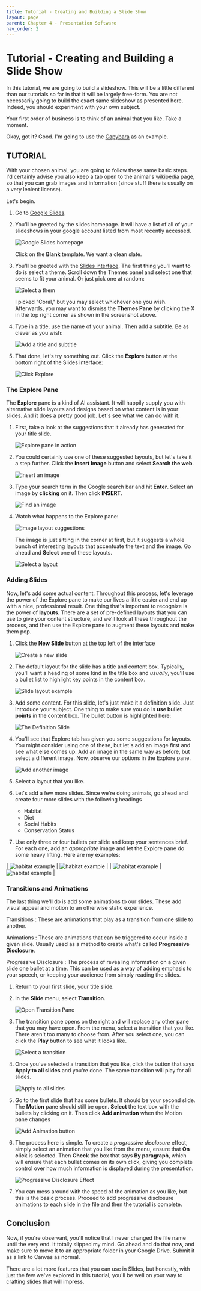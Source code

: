 ```yaml
---
title: Tutorial - Creating and Building a Slide Show
layout: page
parent: Chapter 4 - Presentation Software
nav_order: 2
---
```


Tutorial - Creating and Building a Slide Show
=============================================

In this tutorial, we are going to build a slideshow. This will be a little different than our tutorials so far in that it will be largely free-form. You are not necessarily going to build the exact same slideshow as presented here. Indeed, you should experiment with your own subject.

Your first order of business is to think of an animal that you like. Take a moment.

Okay, got it? Good. I'm going to use the [Capybara](https://en.wikipedia.org/wiki/Capybara) as an example.

TUTORIAL
--------

With your chosen animal, you are going to follow these same basic steps. I'd certainly advise you also keep a tab open to the animal's [wikipedia](https://www.wikipedia.org) page, so that you can grab images and information (since stuff there is usually on a very lenient license).

Let's begin.

1. Go to [Google Slides](http://slides.google.com/).
1. You'll be greeted by the slides homepage. It will have a list of all of your slideshows in your google account listed from most recently accessed.

    ![Google Slides homepage](images/tut/1.png)

    Click on the **Blank** template. We want a clean slate.

1. You'll be greeted with the [Slides interface](1_slides_tour.html). The first thing you'll want to do is select a theme. Scroll down the Themes panel and select one that seems to fit your animal. Or just pick one at random:

    ![Select a them](images/tut/2.png)

    I picked "Coral," but you may select whichever one you wish. Afterwards, you may want to dismiss the **Themes Pane** by clicking the X in the top right corner as shown in the screenshot above.

1. Type in a title, use the name of your animal. Then add a subtitle. Be as clever as you wish:

    ![Add a title and subtitle](images/tut/3.png)

1. That done, let's try something out. Click the **Explore** button at the bottom right of the Slides interface:

    ![Click Explore](images/tut/4.png)

### The Explore Pane

The **Explore** pane is a kind of AI assistant. It will happily supply you with alternative slide layouts and designs based on what content is in your slides. And it does a pretty good job. Let's see what we can do with it.

1. First, take a look at the suggestions that it already has generated for your title slide.

    ![Explore pane in action](images/tut/5.png)

1. You could certainly use one of these suggested layouts, but let's take it a step further. Click the **Insert Image** button and select **Search the web**.

    ![Insert an image](images/tut/6.png)

1. Type your search term in the Google search bar and hit **Enter**. Select an image by **clicking** on it. Then click **INSERT**.

    ![Find an image](images/tut/7.png)

1. Watch what happens to the Explore pane:

    ![Image layout suggestions](images/tut/8.png)

    The image is just sitting in the corner at first, but it suggests a whole bunch of interesting layouts that accentuate the text and the image. Go ahead and **Select** one of these layouts.

    ![Select a layout](images/tut/9.png)

### Adding Slides

Now, let's add some actual content. Throughout this process, let's leverage the power of the Explore pane to make our lives a little easier and end up with a nice, professional result. One thing that's important to recognize is the power of **layouts**. There are a set of pre-defined layouts that you can use to give your content structure, and we'll look at these throughout the process, and then use the Explore pane to augment these layouts and make them pop.

1. Click the **New Slide** button at the top left of the interface

    ![Create a new slide](images/tut/10.png)

1. The default layout for the slide has a title and content box. Typically, you'll want a heading of some kind in the title box and *usually*, you'll use a bullet list to highlight key points in the content box.

    ![Slide layout example](images/tut/11.png)

1. Add some content. For this slide, let's just make it a definition slide. Just introduce your subject. One thing to make sure you do is **use bullet points** in the content box. The bullet button is highlighted here:

    ![The Definition Slide](images/tut/12.png)

1. You'll see that Explore tab has given you some suggestions for layouts. You might consider using one of these, but let's add an image first and see what else comes up. Add an image in the same way as before, but select a different image. Now, observe our options in the Explore pane.

    ![Add another image](images/tut/13.png)

1. Select a layout that you like.

1. Let's add a few more slides. Since we're doing animals, go ahead and create four more slides with the following headings

    * Habitat
    * Diet
    * Social Habits
    * Conservation Status

1. Use only three or four bullets per slide and keep your sentences brief. For each one, add an *appropriate* image and let the Explore pane do some heavy lifting. Here are my examples:

| ![habitat example](images/tut/e1.png) | ![habitat example](images/tut/e2.png) |
| ![habitat example](images/tut/e3.png) | ![habitat example](images/tut/e4.png) |

### Transitions and Animations

The last thing we'll do is add some animations to our slides. These add visual appeal and motion to an otherwise static experience. 

Transitions
:   These are animations that play as a transition from one slide to another.

Animations
:   These are animations that can be triggered to occur inside a given slide. Usually used as a method to create what's called **Progressive Disclosure**.

Progressive Disclosure
:   The process of revealing information on a given slide one bullet at a time. This can be used as a way of adding emphasis to your speech, or keeping your audience from simply reading the slides.

1. Return to your first slide, your title slide.
1. In the **Slide** menu, select **Transition**.

    ![Open Transition Pane](images/tut/14.png)

1. The transition pane opens on the right and will replace any other pane that you may have open. From the menu, select a transition that you like. There aren't too many to choose from. After you select one, you can click the **Play** button to see what it looks like.

    ![Select a transition](images/tut/15.png)

1. Once you've selected a transition that you like, click the button that says **Apply to all slides** and you're done. The same transition will play for all slides.

    ![Apply to all slides](images/tut/16.png)

1. Go to the first slide that has some bullets. It should be your second slide. The **Motion** pane should still be open. **Select** the text box with the bullets by clicking on it. Then click **Add animation** when the Motion pane changes

    ![Add Animation button](images/tut/17.png)

1. The process here is simple. To create a *progressive disclosure* effect, simply select an animation that you like from the menu, ensure that **On click** is selected. Then **Check** the box that says **By paragraph**, which will ensure that each bullet comes on its own click, giving you complete control over how much information is displayed during the presentation.

    ![Progressive Disclosure Effect](images/tut/18.png)

1. You can mess around with the speed of the animation as you like, but this is the basic process. Proceed to add progressive disclosure animations to each slide in the file and then the tutorial is complete.


## Conclusion

Now, if you're observant, you'll notice that I never changed the file name until the very end. It totally slipped my mind. Go ahead and do that now, and make sure to move it to an appropriate folder in your Google Drive. Submit it as a link to Canvas as normal.

There are a lot more features that you can use in Slides, but honestly, with just the few we've explored in this tutorial, you'll be well on your way to crafting slides that will impress.
